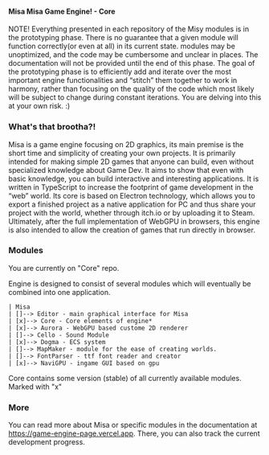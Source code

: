 #### Misa Misa Game Engine! - Core

NOTE! Everything presented in each repository of the Misy modules is in the prototyping phase. There is no guarantee that a given module will function correctly(or even at all) in its current state. modules may be unoptimized, and the code may be cumbersome and unclear in places. The documentation will not be provided until the end of this phase. The goal of the prototyping phase is to efficiently add and iterate over the most important engine functionalities and “stitch” them together to work in harmony, rather than focusing on the quality of the code which most likely will be subject to change during constant iterations. You are delving into this at your own risk. :)

### What's that brootha?!

Misa is a game engine focusing on 2D graphics, its main premise is the short time and simplicity of creating your own projects. It is primarily intended for making simple 2D games that anyone can build, even without specialized knowledge about Game Dev. It aims to show that even with basic knowledge, you can build interactive and interesting applications. It is written in TypeScript to increase the footprint of game development in the “web” world. Its core is based on Electron technology, which allows you to export a finished project as a native application for PC and thus share your project with the world, whether through itch.io or by uploading it to Steam. Ultimately, after the full implementation of WebGPU in browsers, this engine is also intended to allow the creation of games that run directly in browser.

### Modules

You are currently on "Core" repo.

Engine is designed to consist of several modules which will eventually be combined into one application.

```
| Misa
| []--> Editor - main graphical interface for Misa
| [x]--> Core - Core elements of engine*
| [x]--> Aurora - WebGPU based custome 2D renderer
| []--> Cello - Sound Module
| [x]--> Dogma - ECS system
| []--> MapMaker - module for the ease of creating worlds.
| []--> FontParser - ttf font reader and creator
| [x]--> NaviGPU - ingame GUI based on gpu
```

Core contains some version (stable) of all currently available modules. Marked with "x"

### More

You can read more about Misa or specific modules in the documentation at https://game-engine-page.vercel.app. There, you can also track the current development progress.
